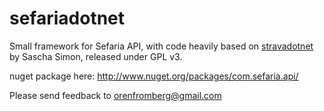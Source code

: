 # sefariadotnet

Small framework for Sefaria API, with code heavily based on [stravadotnet](https://github.com/inexcitus/stravadotnet) by Sascha Simon, released under GPL v3.

nuget package here: http://www.nuget.org/packages/com.sefaria.api/

Please send feedback to orenfromberg@gmail.com
